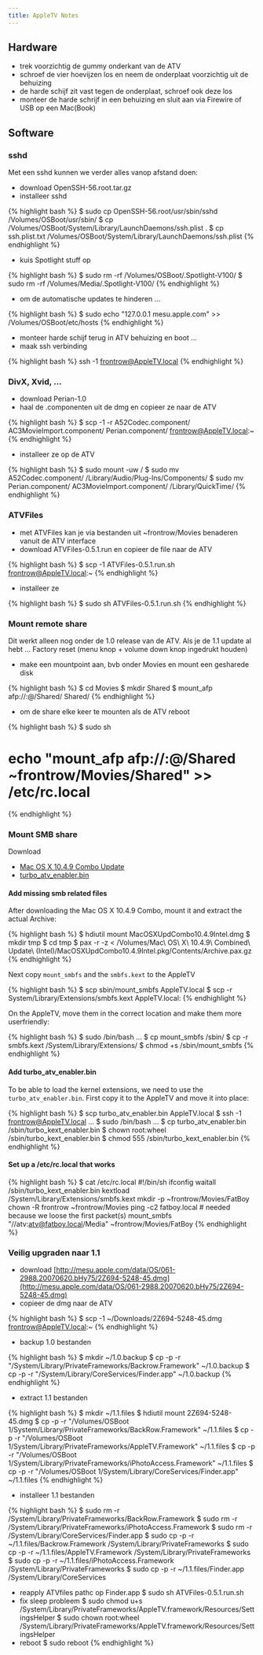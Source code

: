 ```yaml
---
title: AppleTV Notes
---
```


## Hardware

* trek voorzichtig de gummy onderkant van de ATV
* schroef de vier hoevijzen los en neem de onderplaat voorzichtig uit de behuizing
* de harde schijf zit vast tegen de onderplaat, schroef ook deze los
* monteer de harde schrijf in een behuizing en sluit aan via Firewire of USB op een Mac(Book)

## Software

### sshd

Met een sshd kunnen we verder alles vanop afstand doen:

* download OpenSSH-56.root.tar.gz
* installeer sshd

{% highlight bash %}
 $ sudo cp OpenSSH-56.root/usr/sbin/sshd /Volumes/OSBoot/usr/sbin/
 $ cp /Volumes/OSBoot/System/Library/LaunchDaemons/ssh.plist .
 $ cp ssh.plist.txt /Volumes/OSBoot/System/Library/LaunchDaemons/ssh.plist 
{% endhighlight %}

* kuis Spotlight stuff op

{% highlight bash %}
 $ sudo rm -rf /Volumes/OSBoot/.Spotlight-V100/
 $ sudo rm -rf /Volumes/Media/.Spotlight-V100/
{% endhighlight %}

* om de automatische updates te hinderen ...

{% highlight bash %}
 $ sudo echo "127.0.0.1 mesu.apple.com" >> /Volumes/OSBoot/etc/hosts
{% endhighlight %}

* monteer harde schijf terug in ATV behuizing en boot ...
* maak ssh verbinding

{% highlight bash %}
 ssh -1 frontrow@AppleTV.local
{% endhighlight %}

### DivX, Xvid, ...

* download Perian-1.0
* haal de .componenten uit de dmg en copieer ze naar de ATV

{% highlight bash %}
 $ scp -1 -r A52Codec.component/ AC3MovieImport.component/ Perian.component/  frontrow@AppleTV.local:~
{% endhighlight %}

* installeer ze op de ATV

{% highlight bash %}
 $ sudo mount -uw /
 $ sudo mv A52Codec.component/ /Library/Audio/Plug-Ins/Components/
 $ sudo mv Perian.component/ AC3MovieImport.component/ /Library/QuickTime/
{% endhighlight %}

### ATVFiles

* met ATVFiles kan je via bestanden uit ~frontrow/Movies benaderen vanuit de ATV interface
* download ATVFiles-0.5.1.run en copieer de file naar de ATV

{% highlight bash %}
 $ scp -1 ATVFiles-0.5.1.run.sh frontrow@AppleTV.local:~
{% endhighlight %}

* installeer ze

{% highlight bash %}
 $ sudo sh ATVFiles-0.5.1.run.sh
{% endhighlight %}

### Mount remote share

Dit werkt alleen nog onder de 1.0 release van de ATV. Als je de 1.1 update al hebt ... Factory reset (menu knop + volume down knop ingedrukt houden)

* make een mountpoint aan, bvb onder Movies en mount een gesharede disk 

{% highlight bash %}
 $ cd Movies
 $ mkdir Shared
 $ mount_afp afp://<user>:<passwd>@<server>/Shared/ Shared/
{% endhighlight %}

* om de share elke keer te mounten als de ATV reboot

{% highlight bash %}
 $ sudo sh
 # echo "mount_afp afp://<user>:<passwd>@<server>/Shared ~frontrow/Movies/Shared" >> /etc/rc.local
{% endhighlight %}

### Mount SMB share

Download
* [Mac OS X 10.4.9 Combo Update](http://support.apple.com/downloads/Mac_OS_X_10_4_9_Combo_Update__Intel_)
* [turbo_atv_enabler.bin](http://0xfeedbeef.com/appletv/turbo_atv_enabler.bin)

#### Add missing smb related files

After downloading the Mac OS X 10.4.9 Combo, mount it and extract the actual Archive:

{% highlight bash %}
$ hdiutil mount MacOSXUpdCombo10.4.9Intel.dmg
$ mkdir tmp
$ cd tmp
$ pax -r -z <  /Volumes/Mac\ OS\ X\ 10.4.9\ Combined\ Update\ \(Intel\)/MacOSXUpdCombo10.4.9Intel.pkg/Contents/Archive.pax.gz
{% endhighlight %}

Next copy `mount_smbfs` and the `smbfs.kext` to the AppleTV

{% highlight bash %}
$ scp sbin/mount_smbfs AppleTV.local
$ scp -r System/Library/Extensions/smbfs.kext AppleTV.local:
{% endhighlight %}

On the AppleTV, move them in the correct location and make them more userfriendly:

{% highlight bash %}
$ sudo /bin/bash
...
$ cp mount_smbfs /sbin/
$ cp -r smbfs.kext /System/Library/Extensions/
$ chmod +s /sbin/mount_smbfs
{% endhighlight %}

#### Add turbo_atv_enabler.bin

To be able to load the kernel extensions, we need to use the `turbo_atv_enabler.bin`. First copy it to the AppleTV and move it into place:

{% highlight bash %}
$ scp turbo_atv_enabler.bin AppleTV.local
$ ssh -1 frontrow@AppleTV.local
...
$ sudo /bin/bash
...
$ cp turbo_atv_enabler.bin /sbin/turbo_kext_enabler.bin
$ chown root:wheel /sbin/turbo_kext_enabler.bin
$ chmod 555 /sbin/turbo_kext_enabler.bin
{% endhighlight %}

#### Set up a /etc/rc.local that works

{% highlight bash %}
$ cat /etc/rc.local
#!/bin/sh
ifconfig waitall
/sbin/turbo_kext_enabler.bin
kextload /System/Library/Extensions/smbfs.kext
mkdir -p ~frontrow/Movies/FatBoy
chown -R frontrow ~frontrow/Movies
ping -c2 fatboy.local # needed because we loose the first packet(s)
mount_smbfs "//atv:atv@fatboy.local/Media" ~frontrow/Movies/FatBoy
{% endhighlight %}

### Veilig upgraden naar 1.1

* download [http://mesu.apple.com/data/OS/061-2988.20070620.bHy75/2Z694-5248-45.dmg](http://mesu.apple.com/data/OS/061-2988.20070620.bHy75/2Z694-5248-45.dmg)
* copieer de dmg naar de ATV

{% highlight bash %}
 $ scp -1 ~/Downloads/2Z694-5248-45.dmg frontrow@AppleTV.local:~
{% endhighlight %}

* backup 1.0 bestanden

{% highlight bash %}
 $ mkdir ~/1.0.backup
 $ cp -p -r "/System/Library/PrivateFrameworks/Backrow.Framework" ~/1.0.backup
 $ cp -p -r "/System/Library/CoreServices/Finder.app" ~/1.0.backup
{% endhighlight %}

* extract 1.1 bestanden

{% highlight bash %}
 $ mkdir ~/1.1.files
 $ hdiutil mount 2Z694-5248-45.dmg
 $ cp -p -r "/Volumes/OSBoot 1/System/Library/PrivateFrameworks/BackRow.Framework" ~/1.1.files
 $ cp -p -r "/Volumes/OSBoot 1/System/Library/PrivateFrameworks/AppleTV.Framework" ~/1.1.files
 $ cp -p -r "/Volumes/OSBoot 1/System/Library/PrivateFrameworks/iPhotoAccess.Framework" ~/1.1.files
 $ cp -p -r "/Volumes/OSBoot 1/System/Library/CoreServices/Finder.app" ~/1.1.files
{% endhighlight %}

* installeer 1.1 bestanden

{% highlight bash %}
 $ sudo rm -r /System/Library/PrivateFrameworks/BackRow.Framework
 $ sudo rm -r /System/Library/PrivateFrameworks/iPhotoAccess.Framework
 $ sudo rm -r /System/Library/CoreServices/Finder.app
 $ sudo cp -p -r ~/1.1.files/Backrow.Framework /System/Library/PrivateFrameworks
 $ sudo cp -p -r ~/1.1.files/AppleTV.Framework /System/Library/PrivateFrameworks
 $ sudo cp -p -r ~/1.1.files/iPhotoAccess.Framework /System/Library/PrivateFrameworks
 $ sudo cp -p -r ~/1.1.files/Finder.app /System/Library/CoreServices
* reapply ATVfiles pathc op Finder.app
 $ sudo sh ATVFiles-0.5.1.run.sh
* fix sleep probleem
 $ sudo chmod u+s /System/Library/PrivateFrameworks/AppleTV.framework/Resources/SettingsHelper
 $ sudo chown root:wheel /System/Library/PrivateFrameworks/AppleTV.framework/Resources/SettingsHelper
* reboot
 $ sudo reboot
{% endhighlight %}
